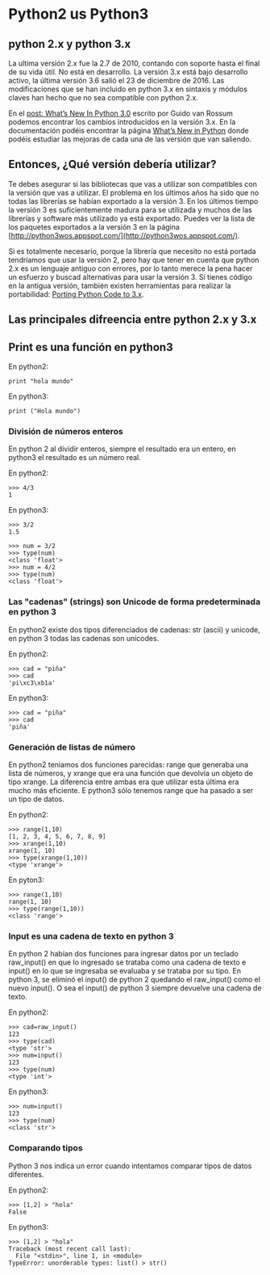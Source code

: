 # Python2 us Python3

## python 2.x y python 3.x

La ultima versión 2.x fue la 2.7 de 2010, contando con soporte hasta el final de su vida útil. No está en desarrollo.
La versión 3.x está bajo desarrollo activo, la última versión 3.6 salió el 23 de diciembre de 2016. Las modificaciones que se han incluido en python 3.x en sintaxis y módulos claves han hecho que no sea compatible con python 2.x.

En el [post: What’s New In Python 3.0](https://docs.python.org/3.0/whatsnew/3.0.html) escrito por Guido van Rossum podemos encontrar los cambios introducidos en la versión 3.x. En la documentación podéis encontrar la página [What’s New in Python](https://docs.python.org/3/whatsnew/index.html) donde podéis estudiar las mejoras de cada una de las versión que van saliendo.

## Entonces, ¿Qué versión debería utilizar? 

Te debes asegurar si las bibliotecas que vas a utilizar son compatibles con la versión que vas a utilizar. El problema en los últimos años ha sido que no todas las librerías se habían exportado a la versión 3. En los últimos tiempo la versión 3 es suficientemente madura para se utilizada y muchos de las librerías y software más utilizado ya está exportado. Puedes ver la lista de los paquetes exportados a la versión 3 en la página [http://python3wos.appspot.com/](http://python3wos.appspot.com/).

Si es totalmente necesario, porque la librería que necesito no está portada tendríamos que usar la versión 2, pero hay que tener en cuenta que python 2.x es un lenguaje antiguo con errores, por lo tanto merece la pena hacer un esfuerzo y buscad alternativas para usar la versión 3. Si tienes código en la antigua versión, también existen herramientas para realizar la portabilidad: [Porting Python Code to 3.x](https://wiki.python.org/moin/PortingPythonToPy3k).

## Las principales difreencia entre python 2.x y 3.x

## Print es una función en python3

En python2:

	print "hola mundo"

En python3:

	print ("Hola mundo")

### División de números enteros

En python 2 al dividir enteros, siempre el resultado era un entero, en python3 el resultado es un número real.

En python2:

	>>> 4/3
	1

En python3:

	>>> 3/2
	1.5

	>>> num = 3/2
	>>> type(num)
	<class 'float'>
	>>> num = 4/2
	>>> type(num)
	<class 'float'>

### Las "cadenas" (strings) son Unicode de forma predeterminada en python 3

En python2 existe dos tipos diferenciados de cadenas: str (ascii) y unicode, en python 3 todas las cadenas son unicodes.

En python2:

	>>> cad = "piña"
	>>> cad
	'pi\xc3\xb1a'


En python3: 

	>>> cad = "piña"
	>>> cad
	'piña'

### Generación de listas de número

En python2 teníamos dos funciones parecidas: range que generaba una lista de números, y xrange que era una función que devolvía un objeto de tipo xrange. La diferencia entre ambas era que utilizar esta última era mucho más eficiente. E python3 sólo tenemos range que ha pasado a ser un tipo de datos.

En python2:

	>>> range(1,10)
	[1, 2, 3, 4, 5, 6, 7, 8, 9]
	>>> xrange(1,10)
	xrange(1, 10)
	>>> type(xrange(1,10))
	<type 'xrange'>

En pyton3:

	>>> range(1,10)
	range(1, 10)
	>>> type(range(1,10))
	<class 'range'>

### Input es una cadena de texto en python 3

En python 2 habían dos funciones para ingresar datos por un teclado raw_input() en que lo ingresado se trataba como una cadena de texto e input() en lo que se ingresaba se evaluaba y se trataba por su tipo. En python 3, se eliminó el input() de python 2 quedando el raw_input() como el nuevo input(). O sea el input() de python 3 siempre devuelve una cadena de texto.

En python2:

	>>> cad=raw_input()
	123
	>>> type(cad)
	<type 'str'>
	>>> num=input()
	123
	>>> type(num)
	<type 'int'>

En python3:

	>>> num=input()
	123
	>>> type(num)
	<class 'str'>

### Comparando tipos

Python 3 nos indica un error cuando intentamos comparar tipos de datos diferentes.

En python2:

	>>> [1,2] > "hola"
	False

En python3:

	>>> [1,2] > "hola"
	Traceback (most recent call last):
	  File "<stdin>", line 1, in <module>
	TypeError: unorderable types: list() > str()




